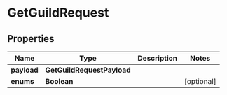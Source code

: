 

# GetGuildRequest


## Properties

| Name | Type | Description | Notes |
|------------ | ------------- | ------------- | -------------|
|**payload** | **GetGuildRequestPayload** |  |  |
|**enums** | **Boolean** |  |  [optional] |



